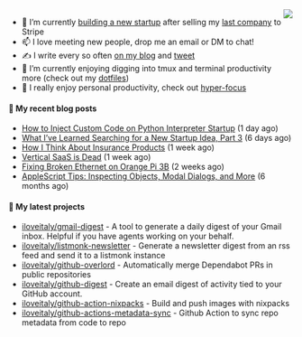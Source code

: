 <img align="right" src="https://github-readme-stats.vercel.app/api?username=iloveitaly&show_icons=true&text_color=718096&hide_title=true"/>

- 🔭 I’m currently [building a new startup](https://mikebian.co/bye-stripe-on-to-the-next-adventure/) after selling my [last company](https://suitesync.io) to Stripe
- 📫 I love meeting new people, drop me an email or DM to chat!
- ✍️ I write every so often [on my blog](http://mikebian.co/) and [tweet](https://twitter.com/mike_bianco)
- 🌱 I’m currently enjoying digging into tmux and terminal productivity more (check out my [dotfiles](https://github.com/iloveitaly/dotfiles))
- 💬 I really enjoy personal productivity, check out [hyper-focus](https://github.com/iloveitaly/hyper-focus)

#### 📜 My recent blog posts


- [How to Inject Custom Code on Python Interpreter Startup](https://mikebian.co/python-debugging-made-easy/) (1 day ago)
- [What I’ve Learned Searching for a New Startup Idea, Part 3](https://mikebian.co/what-ive-learned-searching-for-a-new-startup-idea-part-3/) (6 days ago)
- [How I Think About Insurance Products](https://mikebian.co/how-i-think-about-insurance-products/) (1 week ago)
- [Vertical SaaS is Dead](https://mikebian.co/vertical-saas-is-dead/) (1 week ago)
- [Fixing Broken Ethernet on Orange Pi 3B](https://mikebian.co/fixing-broken-ethernet-on-orange-pi-3b/) (2 weeks ago)
- [AppleScript Tips: Inspecting Objects, Modal Dialogs, and More](https://mikebian.co/applescript-tips-inspecting-objects-modal-dialogs-and-more/) (6 months ago)

#### 🌱 My latest projects


- [iloveitaly/gmail-digest](https://github.com/iloveitaly/gmail-digest) - A tool to generate a daily digest of your Gmail inbox. Helpful if you have agents working on your behalf.
- [iloveitaly/listmonk-newsletter](https://github.com/iloveitaly/listmonk-newsletter) - Generate a newsletter digest from an rss feed and send it to a listmonk instance
- [iloveitaly/github-overlord](https://github.com/iloveitaly/github-overlord) - Automatically merge Dependabot PRs in public repositories
- [iloveitaly/github-digest](https://github.com/iloveitaly/github-digest) - Create an email digest of activity tied to your GitHub account.
- [iloveitaly/github-action-nixpacks](https://github.com/iloveitaly/github-action-nixpacks) - Build and push images with nixpacks
- [iloveitaly/github-actions-metadata-sync](https://github.com/iloveitaly/github-actions-metadata-sync) - Github Action to sync repo metadata from code to repo


